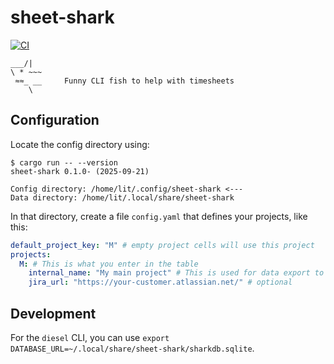 # sheet-shark

[![CI](https://github.com/literalplus/sheet-shark/workflows/CI/badge.svg)](https://github.com/literalplus/sheet-shark/actions)

```
___/|       
\ * ~~~
 ≈≈_ __     Funny CLI fish to help with timesheets 
    \  
```

## Configuration

Locate the config directory using:

```
$ cargo run -- --version
sheet-shark 0.1.0- (2025-09-21)

Config directory: /home/lit/.config/sheet-shark <---
Data directory: /home/lit/.local/share/sheet-shark
```

In that directory, create a file `config.yaml` that defines your projects, like this:

```yaml
default_project_key: "M" # empty project cells will use this project
projects:
  M: # This is what you enter in the table
    internal_name: "My main project" # This is used for data export to the internal time booking tool
    jira_url: "https://your-customer.atlassian.net/" # optional
```

## Development

For the `diesel` CLI, you can use `export DATABASE_URL=~/.local/share/sheet-shark/sharkdb.sqlite`.
